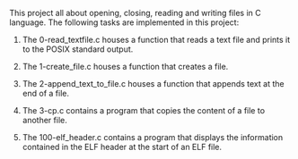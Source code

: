 This project all about opening, closing, reading and writing files in C language.
The following tasks are implemented in this project:

1. The 0-read_textfile.c houses a function that reads a text file and prints it to the POSIX standard output.

2. The 1-create_file.c houses a function that creates a file.

3. The 2-append_text_to_file.c houses a function that appends text at the end of a file.

4. The 3-cp.c contains a program that copies the content of a file to another file.

5. The 100-elf_header.c contains a program that displays the information contained in the ELF header at the start of an ELF file.
